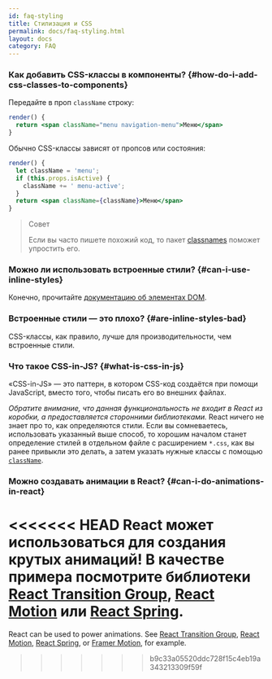 ```yaml
---
id: faq-styling
title: Стилизация и CSS
permalink: docs/faq-styling.html
layout: docs
category: FAQ
---
```


### Как добавить CSS-классы в компоненты? {#how-do-i-add-css-classes-to-components}

Передайте в проп `className` строку:

```jsx
render() {
  return <span className="menu navigation-menu">Меню</span>
}
```

Обычно CSS-классы зависят от пропсов или состояния:

```jsx
render() {
  let className = 'menu';
  if (this.props.isActive) {
    className += ' menu-active';
  }
  return <span className={className}>Меню</span>
}
```

>Совет
>
>Если вы часто пишете похожий код, то пакет [classnames](https://www.npmjs.com/package/classnames#usage-with-reactjs) поможет упростить его.

### Можно ли использовать встроенные стили? {#can-i-use-inline-styles}

Конечно, прочитайте [документацию об элементах DOM](/docs/dom-elements.html#style).

### Встроенные стили — это плохо? {#are-inline-styles-bad}

CSS-классы, как правило, лучше для производительности, чем встроенные стили.

### Что такое CSS-in-JS? {#what-is-css-in-js}

«CSS-in-JS» — это паттерн, в котором CSS-код создаётся при помощи JavaScript, вместо того, чтобы писать его во внешних файлах.

_Обратите внимание, что данная функциональность не входит в React из коробки, а предоставляется сторонними библиотеками._ React ничего не знает про то, как определяются стили. Если вы сомневаетесь, использовать указанный выше способ, то хорошим началом станет определение стилей в отдельном файле с расширением `*.css`, как вы ранее привыкли это делать, а затем указать нужные классы с помощью [`className`](/docs/dom-elements.html#classname).

### Можно создавать анимации в React? {#can-i-do-animations-in-react}

<<<<<<< HEAD
React может использоваться для создания крутых анимаций! В качестве примера посмотрите библиотеки [React Transition Group](https://reactcommunity.org/react-transition-group/), [React Motion](https://github.com/chenglou/react-motion) или [React Spring](https://github.com/react-spring/react-spring).
=======
React can be used to power animations. See [React Transition Group](https://reactcommunity.org/react-transition-group/), [React Motion](https://github.com/chenglou/react-motion), [React Spring](https://github.com/react-spring/react-spring), or [Framer Motion](https://framer.com/motion), for example.
>>>>>>> b9c33a05520ddc728f15c4eb19a343213309f59f
